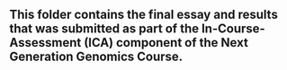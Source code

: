 ## This folder contains the final essay and results that was submitted as part of the In-Course-Assessment (ICA) component of the Next Generation Genomics Course.
